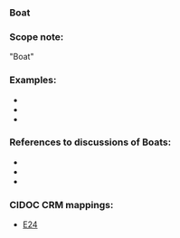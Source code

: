 
### Boat 

###  Scope note: 
"Boat" 

### Examples: 

* 
* 
* 

### References to discussions of Boats:

* 

* 

* 

### CIDOC CRM mappings: 

* [E24](http://www.cidoc-crm.org/Entity/e24-physical-man-made-thing/version-6.2.2)